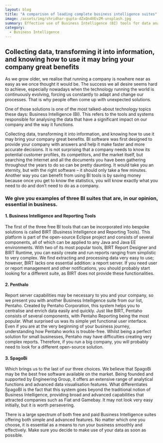 ```yaml
---
layout: blog
title: "A comparison of leading complete business intelligence suites"
image: /assets/img/shridhar-gupta-dZxQn4VEv2M-unsplash.jpg
summary: Effective use of Business Intelligence (BI) tools for data analysis can significantly enhance decision-making and efficiency in businesses.
category: 
  - Business Intelligence
---
```

## Collecting data, transforming it into information, and knowing how to use it may bring your company great benefits
As we grow older, we realise that running a company is nowhere near as easy as we once thought it would be. The success we all desire seems hard to achieve, especially nowadays when the technology running the world is continuously evolving, forcing us constantly to adapt and change our processes. That is why people often come up with unexpected solutions.

One of those solutions is one of the most talked-about technology topics these days: Business Intelligence (BI). This refers to the tools and systems responsible for analysing the data that have a significant impact on our company and the way it functions.

Collecting data, transforming it into information, and knowing how to use it may bring your company great benefits. BI software was first designed to provide your company with answers and help it make faster and more accurate decisions. It is not surprising that a company needs to know its potential customer profiles, its competitors, and the market itself, but searching the Internet and all the documents you have been gathering throughout the years to do so can be pretty daunting. It would take you an eternity, but with the right software – it should only take a few minutes. Another way you can benefit from using BI tools is by saving money because once you get to know the statistics, you will know exactly what you need to do and don’t need to do as a company.

### We give you examples of three BI suites that are, in our opinion, essential in business. 

#### 1. Business Intelligence and Reporting Tools
The first of the three free BI tools that can be incorporated into bespoke solutions is called BIRT (Business Intelligence and Reporting Tools). This platform is part of the open-source Eclipse project and consists of several components, all of which can be applied to any Java and Java EE environments. With two of its most popular tools, BIRT Report Designer and BIRT Runtime, you can easily create and run reports ranging from simplistic to very complex. We find extracting and processing data very easy to use; however, BIRT lacks one essential addition: a report server. If you need user or report management and other notifications, you should probably start looking for a different suite, as BIRT does not provide these functionalities.

#### 2. Penthalo
Report server capabilities may be necessary to you and your company, so we present you with another Business Intelligence suite from our list, Pentaho. Created by Pentaho Corporation, this system helps you to centralise and enrich data easily and quickly. Just like BIRT, Pentaho consists of several components, with Pentaho Reporting being the most popular. What surprised us was its simple yet functional user interface. Even if you are at the very beginning of your business journey, understanding how Pentaho works is trouble-free. Whilst being a perfect solution for small businesses, Pentaho may have difficulties creating very complex reports. Therefore, if you run a big company, you will probably need to look for a different open-source solution.

#### 3. SpagoBi
Which brings us to the last of our three choices. We believe that SpagoBi may be the best free software available on the market. Being founded and supported by Engineering Group, it offers an extensive range of analytical functions and advanced data visualisation features. What differentiates SpagoBI is the fact that this system goes beyond the traditional notion of Business Intelligence, providing broad and advanced capabilities that attracted companies such as Fiat and Gamebay. It may not look very easy initially, but it is worth persevering.

There is a large spectrum of both free and paid Business Intelligence suites offering both simple and advanced features. No matter which one you choose, it is essential as a means to run your business smoothly and effectively. Make sure you decide to make use of your data as soon as possible.
